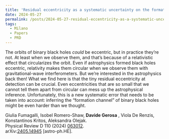 ```yaml
---
title: 'Residual eccentricity as a systematic uncertainty on the formation channels of binary black holes'
date: 2024-05-27
permalink: /posts/2024-05-27-residual-eccentricity-as-a-systematic-uncertainty-on-the-formation-channels-of-binary-black-holes
tags:
  - Milano
  - Papers
  - PRD
---
```


The orbits of binary black holes _could_ be eccentric, but in practice they’re not. At least when we observe them, and that’s because of a relativistic effect that circularizes the orbit. Even if astrophysics formed black holes eccentric, relativity makes them circular when we observe them with gravitational-wave interferometers. But we’re interested in the astrophysics back then! What we find here is that the tiny residual eccentricity at detection can be crucial. Even eccentricities that are so small that we cannot tell them apart from circular can mess up the astrophysical inference. Unfortunately, this is a new systematic error that needs to be taken into account: inferring the “formation channel” of binary black holes might be even harder than we thought. 

Giulia Fumagalli, Isobel Romero-Shaw, **Davide Gerosa** , Viola De Renzis, Konstantinos Kritos, Aleksandra Olejak.  
Physical Review D 110 (2024) [063012](<https://journals.aps.org/prd/abstract/10.1103/PhysRevD.110.063012>).  
arXiv:[](<https://arxiv.org/abs/2204.00026>)[](<https://arxiv.org/abs/2204.03423>)[2405.14945](<https://arxiv.org/abs/2405.14945>) [astro-ph.HE].

